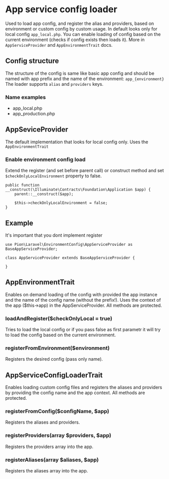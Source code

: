 # App service config loader
Used to load app config, and register the alias and providers, based on environment or custom config by custom usage. In default looks only for local config `app_local.php`. You can enable
loading of config based on the current environment (checks if config exists then loads it). More in `AppServiceProvider` and `AppEnvironmentTrait` docs.

## Config structure
The structure of the config is same like basic app config and should be named with app prefix and the name of the environment: `app_{environment}`
The loader supports `alias` and `providers` keys.

### Name examples

* app_local.php
* app_production.php

## AppSeviceProvider
The default implementation that looks for local config only.  Uses the `AppEnvironmentTrait`

### Enable environment config load
Extend the register (and set before parent call) or construct method and set `$checkOnlyLocalEnvironment` property to false.

    public function __construct(\Illuminate\Contracts\Foundation\Application $app) {
        parent::__construct($app);
        
        $this->checkOnlyLocalEnvironment = false;
    }

## Example
It's important that you dont implement register 

    use Pion\Laravel\EnvironmentConfig\AppServiceProvider as BaseAppServiceProvider;
    
    class AppServiceProvider extends BaseAppServiceProvider {
    
    }

## AppEnvironmentTrait
Enables on demand loading of the config with provided the app instance and the name of the config name (without the prefix!).
Uses the context of the app ($this->app) in the AppServiceProvider. All methods are protected.

### loadAndRegister($checkOnlyLocal = true)
Tries to load the local config or if you pass false as first parametr it will try to load the config based on the current
environment.

### registerFromEnvironment($environment)
Registers the desired config (pass only name).

## AppServiceConfigLoaderTrait
Enables loading custom config files and registers the aliases and providers by providing the config name and the app context. All methods are protected.

### registerFromConfig($configName, $app)
Registers the aliases and providers.

### registerProviders(array $providers, $app)
Registers the providers array into the app.

### registerAliases(array $aliases, $app)
Registers the aliases array into the app.